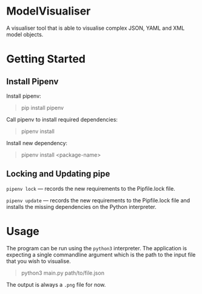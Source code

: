 # ModelVisualiser
A visualiser tool that is able to visualise complex JSON, YAML and XML model objects.

# Getting Started

## Install Pipenv

Install pipenv:
> pip install pipenv

Call pipenv to install required dependencies:
> pipenv install

Install new dependency:
> pipenv install \<package-name\>

## Locking and Updating pipe

`pipenv lock` — records the new requirements to the Pipfile.lock file.

`pipenv update` — records the new requirements to the Pipfile.lock file and installs the missing dependencies on the Python interpreter.

# Usage

The program can be run using the `python3` interpreter. The application is expecting a single commandline argument which is the path to the input file that you wish to visualise.

> python3 main.py path/to/file.json

The output is always a `.png` file for now.
